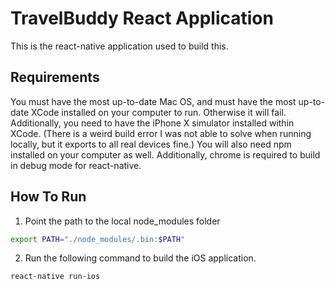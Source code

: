 # TravelBuddy React Application
This is the react-native application used to build this.

## Requirements
You must have the most up-to-date Mac OS, and must have the most up-to-date XCode installed on your computer to run. Otherwise it will fail. Additionally, you need to have the iPhone X simulator installed within XCode. (There is a weird build error I was not able to solve when running locally, but it exports to all real devices fine.) You will also need npm installed on your computer as well. Additionally, chrome is required to build in debug mode for react-native.

## How To Run

1. Point the path to the local node_modules folder

```bash
export PATH="./node_modules/.bin:$PATH"
```

2. Run the following command to build the iOS application.

```bash
react-native run-ios
```